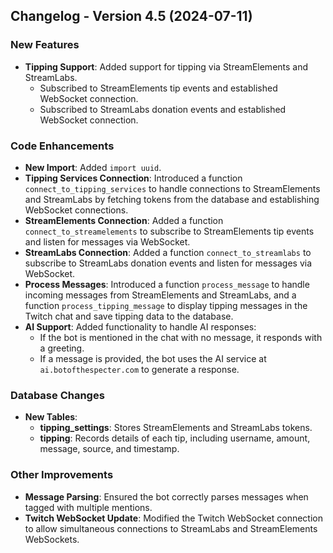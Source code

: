 ## Changelog - Version 4.5 (2024-07-11)

### New Features
- **Tipping Support**: Added support for tipping via StreamElements and StreamLabs.
  - Subscribed to StreamElements tip events and established WebSocket connection.
  - Subscribed to StreamLabs donation events and established WebSocket connection.

### Code Enhancements
- **New Import**: Added `import uuid`.
- **Tipping Services Connection**: Introduced a function `connect_to_tipping_services` to handle connections to StreamElements and StreamLabs by fetching tokens from the database and establishing WebSocket connections.
- **StreamElements Connection**: Added a function `connect_to_streamelements` to subscribe to StreamElements tip events and listen for messages via WebSocket.
- **StreamLabs Connection**: Added a function `connect_to_streamlabs` to subscribe to StreamLabs donation events and listen for messages via WebSocket.
- **Process Messages**: Introduced a function `process_message` to handle incoming messages from StreamElements and StreamLabs, and a function `process_tipping_message` to display tipping messages in the Twitch chat and save tipping data to the database.
- **AI Support**: Added functionality to handle AI responses:
  - If the bot is mentioned in the chat with no message, it responds with a greeting.
  - If a message is provided, the bot uses the AI service at `ai.botofthespecter.com` to generate a response.

### Database Changes
- **New Tables**:
  - **tipping_settings**: Stores StreamElements and StreamLabs tokens.
  - **tipping**: Records details of each tip, including username, amount, message, source, and timestamp.

### Other Improvements
- **Message Parsing**: Ensured the bot correctly parses messages when tagged with multiple mentions.
- **Twitch WebSocket Update**: Modified the Twitch WebSocket connection to allow simultaneous connections to StreamLabs and StreamElements WebSockets.